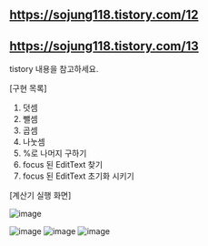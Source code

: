 https://sojung118.tistory.com/12
---------------------------------------
https://sojung118.tistory.com/13
---------------------------------------

tistory 내용을 참고하세요.

[구현 목록]
1. 덧셈
2. 뺄셈
3. 곱셈
4. 나눗셈
5. %로 나머지 구하기
6. focus 된 EditText 찾기
7. focus 된 EditText 초기화 시키기

   


[계산기 실행 화면]

![image](https://github.com/user-attachments/assets/f2295bf1-a6e0-4062-b098-c41581f56f2a)


![image](https://github.com/user-attachments/assets/fcf7fb23-95ff-483d-83ec-5017df608dc6)
![image](https://github.com/user-attachments/assets/96ad6697-5413-4d47-a478-db5864fa99ff)
![image](https://github.com/user-attachments/assets/025414d8-d6fc-41ec-aea1-5cfdf600cc97)

